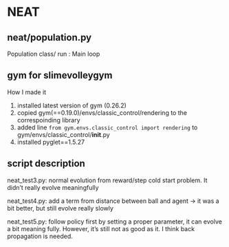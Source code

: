 # NEAT

## neat/population.py

Population class/ run : Main loop

## gym for slimevolleygym

How I made it
1. installed latest version of gym (0.26.2)
2. copied gym(==0.19.0)/envs/classic_control/rendering to the correspoinding library
3. added line `from gym.envs.classic_control import rendering` to gym/envs/classic_control/__init__.py
4. installed pyglet==1.5.27


## script description

neat_test3.py: 
normal evolution from reward/step 
cold start problem. It didn’t really evolve meaningfully

neat_test4.py:
add a term from distance between ball and agent
-> it was a bit better, but still evolve really slowly

neat_test5.py:
follow policy first
by setting a proper parameter, it can evolve a bit meaning fully. However, it’s still not as good as it. I think back propagation is needed.